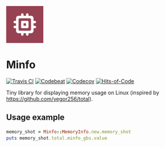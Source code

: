 <img src="media/logo/ic_lib.png" height="100px" />

Minfo
=============

[![Travis CI](https://travis-ci.org/fartem/minfo.svg?branch=master)](https://travis-ci.org/fartem/minfo)
[![Codebeat](https://codebeat.co/badges/86d92f9c-5d21-4af3-adc4-eb56e2974e25)](https://codebeat.co/projects/github-com-fartem-minfo-master)
[![Codecov](https://codecov.io/gh/fartem/minfo/branch/master/graph/badge.svg)](https://codecov.io/gh/fartem/minfo)
[![Hits-of-Code](https://hitsofcode.com/github/fartem/minfo)](https://hitsofcode.com/view/github/fartem/minfo)

Tiny library for displaying memory usage on Linux (inspired by https://github.com/yegor256/total).

Usage example
-------------

```ruby
memory_shot = Minfo::MemoryInfo.new.memory_shot
puts memory_shot.total.minfo_gbs.value
```
